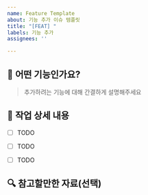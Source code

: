 ```yaml
---
name: Feature Template
about: 기능 추가 이슈 템플릿
title: "[FEAT] "
labels: 기능 추가
assignees: ''

---
```


## 📌 어떤 기능인가요?
> 추가하려는 기능에 대해 간결하게 설명해주세요


## 📜 작업 상세 내용
- [ ] TODO
- [ ] TODO
- [ ] TODO


## 🔍 참고할만한 자료(선택)
